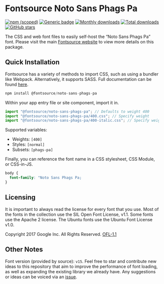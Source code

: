 # Fontsource Noto Sans Phags Pa

[![npm (scoped)](https://img.shields.io/npm/v/@fontsource/noto-sans-phags-pa?color=brightgreen)](https://www.npmjs.com/package/@fontsource/noto-sans-phags-pa) [![Generic badge](https://img.shields.io/badge/fontsource-passing-brightgreen)](https://github.com/fontsource/fontsource) [![Monthly downloads](https://badgen.net/npm/dm/@fontsource/noto-sans-phags-pa)](https://github.com/fontsource/fontsource) [![Total downloads](https://badgen.net/npm/dt/@fontsource/noto-sans-phags-pa)](https://github.com/fontsource/fontsource) [![GitHub stars](https://img.shields.io/github/stars/fontsource/fontsource.svg?style=social&label=Star)](https://github.com/fontsource/fontsource/stargazers)

The CSS and web font files to easily self-host the “Noto Sans Phags Pa” font. Please visit the main [Fontsource website](https://fontsource.org/fonts/noto-sans-phags-pa) to view more details on this package.

## Quick Installation

Fontsource has a variety of methods to import CSS, such as using a bundler like Webpack. Alternatively, it supports SASS. Full documentation can be found [here](https://fontsource.org/docs/introduction).

```javascript
npm install @fontsource/noto-sans-phags-pa
```

Within your app entry file or site component, import it in.

```javascript
import "@fontsource/noto-sans-phags-pa"; // Defaults to weight 400
import "@fontsource/noto-sans-phags-pa/400.css"; // Specify weight
import "@fontsource/noto-sans-phags-pa/400-italic.css"; // Specify weight and style

```

Supported variables:
- Weights: `[400]`
- Styles: `[normal]`
- Subsets: `[phags-pa]`

Finally, you can reference the font name in a CSS stylesheet, CSS Module, or CSS-in-JS.

```css
body {
  font-family: "Noto Sans Phags Pa;
}
```

## Licensing
It is important to always read the license for every font that you use.
Most of the fonts in the collection use the SIL Open Font License, v1.1. Some fonts use the Apache 2 license. The Ubuntu fonts use the Ubuntu Font License v1.0.

Copyright 2017 Google Inc. All Rights Reserved.
[OFL-1.1](http://scripts.sil.org/OFL)

## Other Notes
Font version (provided by source): `v15`.
Feel free to star and contribute new ideas to this repository that aim to improve the performance of font loading, as well as expanding the existing library we already have. Any suggestions or ideas can be voiced via an [issue](https://github.com/fontsource/fontsource/issues).